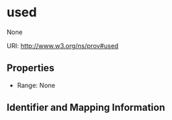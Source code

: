 # used

None

URI: http://www.w3.org/ns/prov#used



<!-- no inheritance hierarchy -->


## Properties

 * Range: None

## Identifier and Mapping Information


